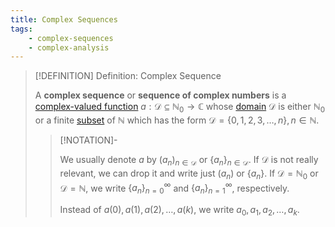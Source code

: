 ```yaml
---
title: Complex Sequences
tags:
    - complex-sequences
    - complex-analysis
---
```


>[!DEFINITION] Definition: Complex Sequence
>
>A **complex sequence** or **sequence of complex numbers** is a [complex-valued function](Complex-Valued%20Function.md) $a: \mathcal{D} \subseteq \mathbb{N}_0 \to \mathbb{C}$ whose [domain](../../Functions/Domain%20of%20a%20Function.md) $\mathcal{D}$ is either $\mathbb{N}_0$ or a finite [subset](../../../Set%20Theory/Subset.md) of $\mathbb{N}$ which has the form $\mathcal{D} = \{0,1,2,3,\dotsc, n\}, n \in \mathbb{N}$.
>
>>[!NOTATION]-
>>
>>We usually denote $a$ by $(a_n)_{n \in \mathcal{D}}$ or $\{a_n\}_{n \in \mathcal{D}}$. If $\mathcal{D}$ is not really relevant, we can drop it and write just $(a_n)$ or $\{a_n\}$. If $\mathcal{D} = \mathbb{N}_0$ or $\mathcal{D} = \mathbb{N}$, we write $\{a_n\}_{n = 0}^{\infty}$ and $\{a_n\}_{n = 1}^{\infty}$, respectively.
>>
>>Instead of $a(0), a(1), a(2), \dotsc, a(k)$, we write $a_0, a_1, a_2, \dotsc, a_k$.
>>
>